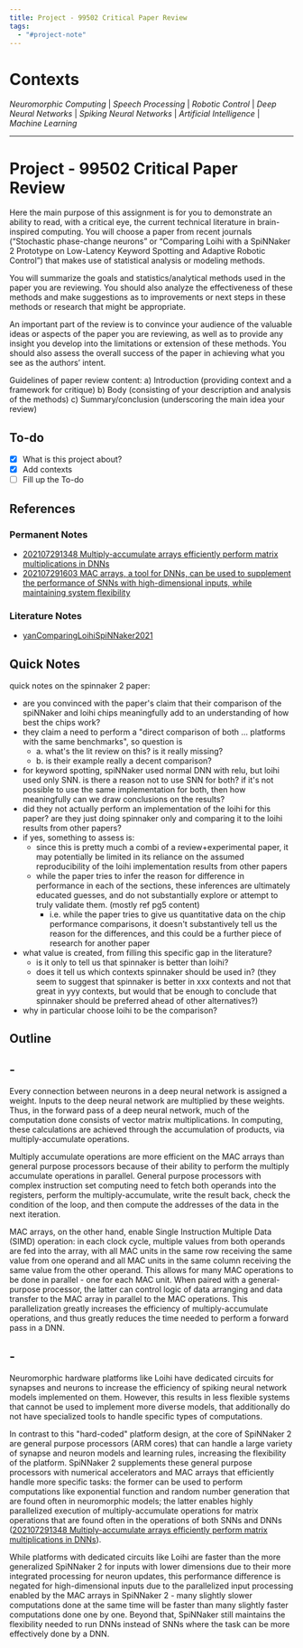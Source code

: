 ```yaml
---
title: Project - 99502 Critical Paper Review
tags:
  - "#project-note"
---
```


# Contexts

*Neuromorphic Computing* | *Speech Processing* | *Robotic Control* | *Deep Neural Networks* | *Spiking Neural Networks* | *Artificial Intelligence* | *Machine Learning*

---

# Project - 99502 Critical Paper Review

Here the main purpose of this assignment is for you to demonstrate an ability to read, with a critical eye, the current technical literature in brain-inspired computing. You will choose a paper from recent journals (“Stochastic phase-change neurons” or “Comparing Loihi with a SpiNNaker 2 Prototype on Low-Latency Keyword Spotting and Adaptive Robotic Control”) that makes use of statistical analysis or modeling methods.

You will summarize the goals and statistics/analytical methods used in the paper you are reviewing. You should also analyze the effectiveness of these methods and make suggestions as to improvements or next steps in these methods or research that might be appropriate.

An important part of the review is to convince your audience of the valuable ideas or aspects of the paper you are reviewing, as well as to provide any insight you develop into the limitations or extension of these methods. You should also assess the overall success of the paper in achieving what you see as the authors’ intent.

Guidelines of paper review content:
a) Introduction (providing context and a framework for critique)
b) Body (consisting of your description and analysis of the methods)
c) Summary/conclusion (underscoring the main idea your review)

## To-do

* [x] What is this project about?
* [x] Add contexts
* [ ] Fill up the To-do

## References

### Permanent Notes

* [202107291348 Multiply-accumulate arrays efficiently perform matrix multiplications in DNNs](202107291348-Multiply-accumulate-arrays-efficiently-perform-matrix-multiplications-in-DNNs.md)
* [202107291603 MAC arrays, a tool for DNNs, can be used to supplement the performance of SNNs with high-dimensional inputs, while maintaining system flexibility](202107291603-MAC-arrays-a-tool-for-DNNs-can-be-used-to-supplement-the-performance-of-SNNs-with-high-dimensional-inputs-while-maintaining-system-flexibility.md)

### Literature Notes

* [yanComparingLoihiSpiNNaker2021](yanComparingLoihiSpiNNaker2021.md)

## Quick Notes

quick notes on the spinnaker 2 paper:

* are you convinced with the paper's claim that their comparison of the spiNNaker and loihi chips meaningfully add to an understanding of how best the chips work?
* they claim a need to perform a "direct comparison of both ... platforms with the same benchmarks", so question is
  * a. what's the lit review on this? is it really missing?
  * b. is their example really a decent comparison?
* for keyword spotting, spiNNaker used normal DNN with relu, but loihi used only SNN. is there a reason not to use SNN for both? if it's not possible to use the same implementation for both, then how meaningfully can we draw conclusions on the results?
* did they not actually perform an implementation of the loihi for this paper? are they just doing spinnaker only and comparing it to the loihi results from other papers?
* if yes, something to assess is:
  * since this is pretty much a combi of a review+experimental paper, it may potentially be limited in its reliance on the assumed reproducibility of the loihi implementation results from other papers
  * while the paper tries to infer the reason for difference in performance in each of the sections, these inferences are ultimately educated guesses, and do not substantially explore or attempt to truly validate them. (mostly ref pg5 content)
    * i.e. while the paper tries to give us quantitative data on the chip performance comparisons, it doesn't substantively tell us the reason for the differences, and this could be a further piece of research for another paper
* what value is created, from filling this specific gap in the literature? 
  * is it only to tell us that spinnaker is better than loihi? 
  * does it tell us which contexts spinnaker should be used in? (they seem to suggest that spinnaker is better in xxx contexts and not that great in yyy contexts, but would that be enough to conclude that spinnaker should be preferred ahead of other alternatives?)
* why in particular choose loihi to be the comparison?

## Outline

## -

Every connection between neurons in a deep neural network is assigned a weight. Inputs to the deep neural network are multiplied by these weights. Thus, in the forward pass of a deep neural network, much of the computation done consists of vector matrix multiplications. In computing, these calculations are achieved through the accumulation of products, via multiply-accumulate operations.

Multiply accumulate operations are more efficient on the MAC arrays than general purpose processors because of their ability to perform the multiply accumulate operations in parallel. General purpose processors with complex instruction set computing need to fetch both operands into the registers, perform the multiply-accumulate, write the result back, check the condition of the loop, and then compute the addresses of the data in the next iteration.

MAC arrays, on the other hand, enable Single Instruction Multiple Data (SIMD) operation: in each clock cycle, multiple values from both operands are fed into the array, with all MAC units in the same row receiving the same value from one operand and all MAC units in the same column receiving the same value from the other operand. This allows for many MAC operations to be done in parallel - one for each MAC unit. When paired with a general-purpose processor, the latter can control logic of data arranging and data transfer to the MAC array in parallel to the MAC operations. This parallelization greatly increases the efficiency of multiply-accumulate operations, and thus greatly reduces the time needed to perform a forward pass in a DNN.

## -

Neuromorphic hardware platforms like Loihi have dedicated circuits for synapses and neurons to increase the efficiency of spiking neural network models implemented on them. However, this results in less flexible systems that cannot be used to implement more diverse models, that additionally do not have specialized tools to handle specific types of computations.

In contrast to this "hard-coded" platform design, at the core of SpiNNaker 2 are general purpose processors (ARM cores) that can handle a large variety of synapse and neuron models and learning rules, increasing the flexibility of the platform. SpiNNaker 2 supplements these general purpose processors with numerical accelerators and MAC arrays that efficiently handle more specific tasks: the former can be used to perform computations like exponential function and random number generation that are found often in neuromorphic models; the latter enables highly parallelized execution of multiply-accumulate operations for matrix operations that are found often in the operations of both SNNs and DNNs ([202107291348 Multiply-accumulate arrays efficiently perform matrix multiplications in DNNs](202107291348-Multiply-accumulate-arrays-efficiently-perform-matrix-multiplications-in-DNNs.md)).

While platforms with dedicated circuits like Loihi are faster than the more generalized SpiNNaker 2 for inputs with lower dimensions due to their more integrated processing for neuron updates, this performance difference is negated for high-dimensional inputs due to the parallelized input processing enabled by the MAC arrays in SpiNNaker 2 - many slightly slower computations done at the same time will be faster than many slightly faster computations done one by one. Beyond that, SpiNNaker still maintains the flexibility needed to run DNNs instead of SNNs where the task can be more effectively done by a DNN.
